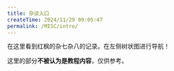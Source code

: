 ```yaml
---
title: 杂谈入口
createTime: 2024/11/29 09:05:47
permalink: /MISC/intro/
---
```


在这里看到红枫的杂七杂八的记录。在左侧树状图进行导航！

这里的部分**不被认为是教程内容**，仅供参考。
